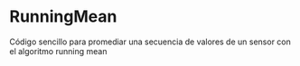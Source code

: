 # RunningMean
Código sencillo para promediar una secuencia de valores de un sensor con el algoritmo running mean
